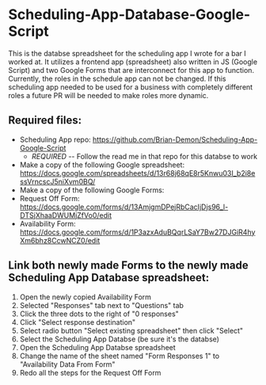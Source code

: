 # Scheduling-App-Database-Google-Script

This is the databse spreadsheet for the scheduling app I wrote for a bar I worked at.  It utilizes a frontend app (spreadsheet) also written in JS (Google Script) and two Google Forms that are interconnect for this app to function.  Currently, the roles in the schedule app can not be changed. If this scheduling app needed to be used for a business with completely different roles a future PR will be needed to make roles more dynamic.

## Required files:
  - Scheduling App repo: https://github.com/Brian-Demon/Scheduling-App-Google-Script
       - *REQUIRED* -- Follow the read me in that repo for this databse to work
  - Make a copy of the following Google spreadsheet: https://docs.google.com/spreadsheets/d/13r68j68qE8r5Knwu03I_b2i8essVrncscJ5niXvm0BQ/
  - Make a copy of the following Google Forms:
  - Request Off Form: https://docs.google.com/forms/d/13AmjgmDPejRbCacIjDjs96_l-DTSjXhaaDWUMjZfVo0/edit
  - Availability Form: https://docs.google.com/forms/d/1P3azxAduBQqrLSaY7Bw27DJGiR4hyXm6bhz8CcwNCZ0/edit

## Link both newly made Forms to the newly made Scheduling App Database spreadsheet:
1) Open the newly copied Availability Form
2) Selected "Responses" tab next to "Questions" tab
3) Click the three dots to the right of "0 responses"
4) Click "Select response destination"
5) Select radio button "Select existing spreadsheet" then click "Select"
6) Select the Scheduling App Databse (be sure it's the databse)
7) Open the Scheduling App Databse spreadsheet
8) Change the name of the sheet named "Form Responses 1" to "Availability Data From Form"
9) Redo all the steps for the Request Off Form
